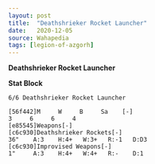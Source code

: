 ```yaml
---
layout: post
title:  "Deathshrieker Rocket Launcher"
date:   2020-12-05
source: Wahapedia
tags: [legion-of-azgorh]
---
```


**Deathshrieker Rocket Launcher**

**Stat Block**
```
6/6 Deathshrieker Rocket Launcher
```

```
[56f442]M     W     B     Sa    [-]
3     6     6     4     
[e85545]Weapons[-]
[c6c930]Deathshrieker Rockets[-]
36"    A:3    H:4+   W:3+   R:-1   D:D3  
[c6c930]Improvised Weapons[-]
1"     A:3    H:4+   W:4+   R:-    D:1   
```


